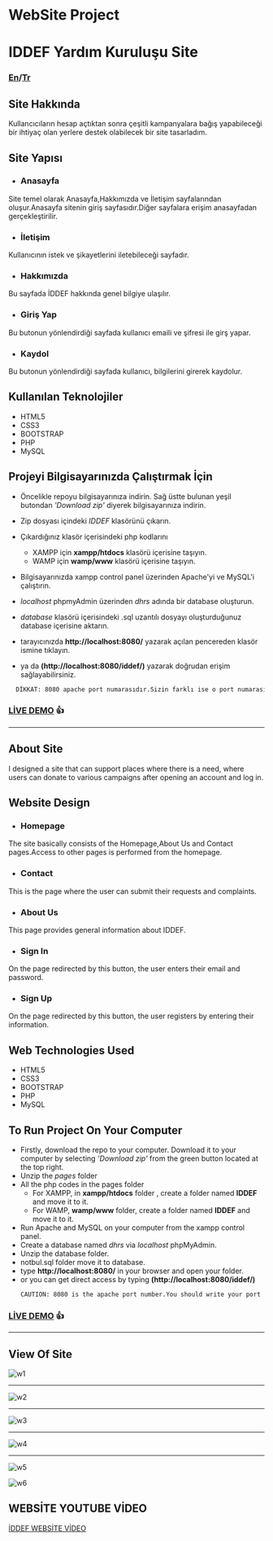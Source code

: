 # WebSite Project
# IDDEF Yardım Kuruluşu Site
### [En](#about-site)/[Tr](#anasayfa)
## Site Hakkında
Kullancıcıların hesap açtıktan sonra çeşitli kampanyalara bağış yapabileceği bir  ihtiyaç olan yerlere destek olabilecek bir site tasarladım. 
## Site Yapısı
* ### Anasayfa    
Site temel olarak Anasayfa,Hakkımızda ve İletişim sayfalarından oluşur.Anasayfa sitenin giriş sayfasıdır.Diğer sayfalara erişim anasayfadan gerçekleştirilir.
* ### İletişim    
Kullanıcının istek ve şikayetlerini iletebileceği sayfadır.
* ### Hakkımızda    
Bu sayfada İDDEF hakkında genel bilgiye ulaşılır.
* ### Giriş Yap   
Bu butonun yönlendirdiği sayfada kullanıcı emaili ve şifresi ile girş yapar.
* ### Kaydol   
Bu butonun yönlendirdiği sayfada kullanıcı, bilgilerini girerek kaydolur.
## Kullanılan Teknolojiler
+ HTML5
+ CSS3
+ BOOTSTRAP
+ PHP
+ MySQL
## Projeyi Bilgisayarınızda Çalıştırmak İçin
+ Öncelikle repoyu bilgisayarınıza indirin. Sağ üstte bulunan yeşil butondan *'Download zip'* diyerek bilgisayarınıza indirin.
+ Zip dosyası içindeki *IDDEF* klasörünü çıkarın.
+ Çıkardığınız klasör içerisindeki php kodlarını
  + XAMPP için **xampp/htdocs** klasörü içerisine taşıyın.
  + WAMP için **wamp/www** klasörü içerisine taşıyın.

+ Bilgisayarınızda xampp control panel üzerinden Apache'yi  ve MySQL'i çalıştırın.
+ *localhost* phpmyAdmin üzerinden *dhrs* adında bir database oluşturun.
+ *database* klasörü içerisindeki .sql uzantılı dosyayı oluşturduğunuz database içerisine aktarın.
+ tarayıcınızda **http://localhost:8080/** yazarak açılan pencereden klasör ismine tıklayın.
+ ya da **(http://localhost:8080/iddef/)** yazarak doğrudan erişim sağlayabilirsiniz.
```sh
  DİKKAT: 8080 apache port numarasıdır.Sizin farklı ise o port numarasını girin.
```
### [LİVE DEMO](http://emirhanbaran.infinityfreeapp.com/IDDEF/)  :+1:
***
## About Site
I designed a site that can support places where there is a need, where users can donate to various campaigns after opening an account and log in.
## Website Design
* ### Homepage  
The site basically consists of the Homepage,About Us and Contact pages.Access to other pages is performed from the homepage.
* ### Contact
This is the page where the user can submit their requests and complaints.
* ### About Us   
This page provides general information about IDDEF.
* ### Sign In  
On the page redirected by this button, the user enters their email and password.
* ### Sign Up   
On the page redirected by this button, the user registers by entering their information.
## Web Technologies Used
+ HTML5
+ CSS3
+ BOOTSTRAP
+ PHP
+ MySQL
## To Run Project On Your Computer
+ Firstly, download the repo to your computer. Download it to your computer by selecting *'Download zip'* from the green button located at the top right.
+ Unzip the *pages* folder 
+ All the php codes in the pages folder
  + For XAMPP, in **xampp/htdocs** folder , create a folder named **IDDEF** and move it to it.
  + For WAMP, **wamp/www** folder, create a folder named **IDDEF** and move it to it.
+ Run Apache and MySQL on your computer from the xampp control panel.
+ Create a database named *dhrs* via *localhost* phpMyAdmin.
+ Unzip the database folder.
+ notbul.sql folder move it to database.
+ type **http://localhost:8080/** in your browser and open your folder.
+ or you can get direct access by typing **(http://localhost:8080/iddef/)**
  ```sh
  CAUTION: 8080 is the apache port number.You should write your port number.
  ```
### [LİVE DEMO](http://emirhanbaran.infinityfreeapp.com/IDDEF/)  :+1:

***
## View Of Site
![w1](https://raw.githubusercontent.com/emirhanbaran0/IDDEF/main/images/sitedenornekler/anasayfa.png)
***
![w2](https://raw.githubusercontent.com/emirhanbaran0/IDDEF/main/images/sitedenornekler/aboutUs.png)
***
![w3](https://raw.githubusercontent.com/emirhanbaran0/IDDEF/main/images/sitedenornekler/iletisim.png)
***
![w4](https://raw.githubusercontent.com/emirhanbaran0/IDDEF/main/images/sitedenornekler/ornek.png)
***
![w5](https://raw.githubusercontent.com/emirhanbaran0/IDDEF/main/images/sitedenornekler/bagislarim.png)

![w6](https://raw.githubusercontent.com/emirhanbaran0/IDDEF/main/images/sitedenornekler/hesapbilgilerim.png)


## WEBSİTE YOUTUBE VİDEO
[İDDEF WEBSİTE VİDEO](https://youtu.be/LCT1f_yoZh4)
